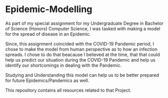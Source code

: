 # Epidemic-Modelling
As part of my special assignment for my Undergraduate Degree in Bachelor of Science (Honors) Computer Science, I was tasked with making a model for the spread of disease in an Epidemic. 

Since, this assignment coincided with the COVID-19 Pandemic period, I chose to make the model from human perspective as to how an infection spreads. I chose to do that beacause I believed at the time, that that could help us predict our situation during the COVID-19 Pandemic and help us identify our shortcomings in dealing with the Pandemic. 


Studying and Understanding this model can help us to be better prepared for future Epidemics/Pandemics as well.

This repository contains all resources related to that Project.
